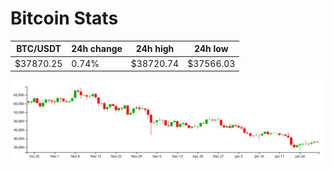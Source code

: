 # Bitcoin Stats

BTC/USDT|24h change|24h high|24h low|
|---|---|---|---|
|$37870.25|0.74%|$38720.74|$37566.03|

<img src="./chart.svg">
